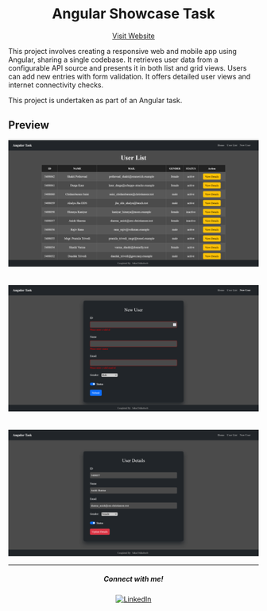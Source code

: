 <h1 align = "center"><b>Angular Showcase Task</b></h1>

<p align="center">
    <a href="https://angular-showcase-task.vercel.app/" target="_blank">Visit Website</a>
</p>

This project involves creating a responsive web and mobile app using Angular, sharing a single codebase. It retrieves user data from a configurable API source and presents it in both list and grid views. Users can add new entries with form validation. It offers detailed user views and internet connectivity checks.

This project is undertaken as part of an Angular task.

## Preview

<div align="center">
    <img src="./src/assets/Screenshot1.png">
</div>

<br>
<br>

<div align="center">
    <img src="./src/assets/Screenshot2.png">
</div>

<br>
<br>

<div align="center">
    <img src="./src/assets/Screenshot3.png">
</div>

<hr>

<h5 align="center">Connect with me!</h5>

<p align="center">
    <a href="https://www.linkedin.com/in/sahadmahaboobp" target="_blank"><img src="https://img.shields.io/badge/LinkedIn-0077B5?style=for-the-badge&logo=linkedin&logoColor=white" alt="LinkedIn"></a>
</p>

